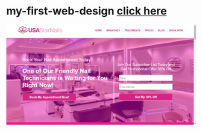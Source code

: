 # my-first-web-design [click here](https://inprogramming.github.io/my-first-web-design/index.html)
<img src="/first-web-design.png"/>
